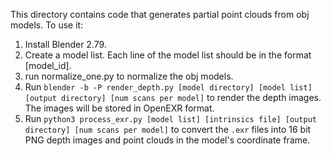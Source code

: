 This directory contains code that generates partial point clouds from obj models. To use it:

1. Install Blender 2.79.
2. Create a model list. Each line of the model list should be in the format [model_id].
3. run normalize_one.py to normalize the obj models.
4. Run `blender -b -P render_depth.py [model directory] [model list] [output directory] [num scans per model]` to render the depth images. The images will be stored in OpenEXR format.
5. Run `python3 process_exr.py [model list] [intrinsics file] [output directory] [num scans per model]` to convert the `.exr` files into 16 bit PNG depth images and point clouds in the model's coordinate frame.